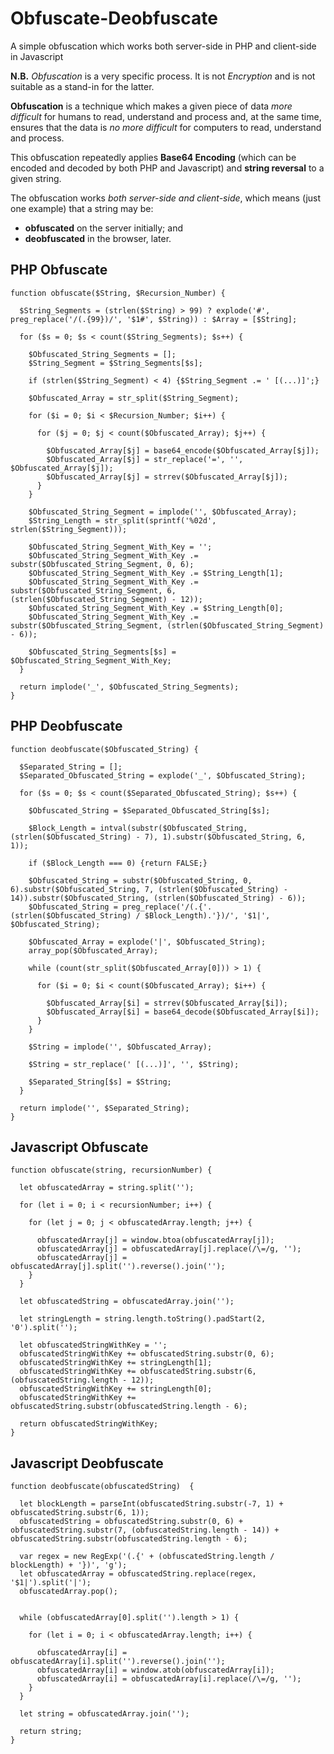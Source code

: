 # Obfuscate-Deobfuscate
A simple obfuscation which works both server-side in PHP and client-side in Javascript

**N.B.** *Obfuscation* is a very specific process. It is not *Encryption* and is not suitable as a stand-in for the latter.

**Obfuscation** is a technique which makes a given piece of data *more difficult* for humans to read, understand and process and, at the same time, ensures that the data is *no more difficult* for computers to read, understand and process.

This obfuscation repeatedly applies **Base64 Encoding** (which can be encoded and decoded by both PHP and Javascript) and **string reversal** to a given string.

The obfuscation works _both server-side and client-side_, which means (just one example) that a string may be:

 - **obfuscated** on the server initially; and
 - **deobfuscated** in the browser, later. 

## PHP Obfuscate
```
function obfuscate($String, $Recursion_Number) {
  
  $String_Segments = (strlen($String) > 99) ? explode('#', preg_replace('/(.{99})/', '$1#', $String)) : $Array = [$String];
  
  for ($s = 0; $s < count($String_Segments); $s++) {

    $Obfuscated_String_Segments = [];
    $String_Segment = $String_Segments[$s];

    if (strlen($String_Segment) < 4) {$String_Segment .= ' [(...)]';}

    $Obfuscated_Array = str_split($String_Segment);
  
    for ($i = 0; $i < $Recursion_Number; $i++) {

      for ($j = 0; $j < count($Obfuscated_Array); $j++) {

        $Obfuscated_Array[$j] = base64_encode($Obfuscated_Array[$j]);
        $Obfuscated_Array[$j] = str_replace('=', '', $Obfuscated_Array[$j]);
        $Obfuscated_Array[$j] = strrev($Obfuscated_Array[$j]);
      }
    }

    $Obfuscated_String_Segment = implode('', $Obfuscated_Array);
    $String_Length = str_split(sprintf('%02d', strlen($String_Segment)));

    $Obfuscated_String_Segment_With_Key = '';
    $Obfuscated_String_Segment_With_Key .= substr($Obfuscated_String_Segment, 0, 6);
    $Obfuscated_String_Segment_With_Key .= $String_Length[1];
    $Obfuscated_String_Segment_With_Key .= substr($Obfuscated_String_Segment, 6, (strlen($Obfuscated_String_Segment) - 12));
    $Obfuscated_String_Segment_With_Key .= $String_Length[0];
    $Obfuscated_String_Segment_With_Key .= substr($Obfuscated_String_Segment, (strlen($Obfuscated_String_Segment) - 6));

    $Obfuscated_String_Segments[$s] = $Obfuscated_String_Segment_With_Key;
  }
  
  return implode('_', $Obfuscated_String_Segments);
}
```

## PHP Deobfuscate
```
function deobfuscate($Obfuscated_String) {

  $Separated_String = [];
  $Separated_Obfuscated_String = explode('_', $Obfuscated_String);
  
  for ($s = 0; $s < count($Separated_Obfuscated_String); $s++) {
  	
    $Obfuscated_String = $Separated_Obfuscated_String[$s];

    $Block_Length = intval(substr($Obfuscated_String, (strlen($Obfuscated_String) - 7), 1).substr($Obfuscated_String, 6, 1));

    if ($Block_Length === 0) {return FALSE;}

    $Obfuscated_String = substr($Obfuscated_String, 0, 6).substr($Obfuscated_String, 7, (strlen($Obfuscated_String) - 14)).substr($Obfuscated_String, (strlen($Obfuscated_String) - 6));
    $Obfuscated_String = preg_replace('/(.{'.(strlen($Obfuscated_String) / $Block_Length).'})/', '$1|', $Obfuscated_String);
    
    $Obfuscated_Array = explode('|', $Obfuscated_String);
    array_pop($Obfuscated_Array);

    while (count(str_split($Obfuscated_Array[0])) > 1) {

      for ($i = 0; $i < count($Obfuscated_Array); $i++) {

        $Obfuscated_Array[$i] = strrev($Obfuscated_Array[$i]);
        $Obfuscated_Array[$i] = base64_decode($Obfuscated_Array[$i]);
      }
    }

    $String = implode('', $Obfuscated_Array);

    $String = str_replace(' [(...)]', '', $String);
    
    $Separated_String[$s] = $String; 
  }

  return implode('', $Separated_String);
}
```

## Javascript Obfuscate
```
function obfuscate(string, recursionNumber) {

  let obfuscatedArray = string.split('');
  
  for (let i = 0; i < recursionNumber; i++) {

    for (let j = 0; j < obfuscatedArray.length; j++) {

      obfuscatedArray[j] = window.btoa(obfuscatedArray[j]);
      obfuscatedArray[j] = obfuscatedArray[j].replace(/\=/g, '');
      obfuscatedArray[j] = obfuscatedArray[j].split('').reverse().join('');
    }
  }

  let obfuscatedString = obfuscatedArray.join('');

  let stringLength = string.length.toString().padStart(2, '0').split('');

  let obfuscatedStringWithKey = '';
  obfuscatedStringWithKey += obfuscatedString.substr(0, 6);
  obfuscatedStringWithKey += stringLength[1];
  obfuscatedStringWithKey += obfuscatedString.substr(6, (obfuscatedString.length - 12));
  obfuscatedStringWithKey += stringLength[0];
  obfuscatedStringWithKey += obfuscatedString.substr(obfuscatedString.length - 6);

  return obfuscatedStringWithKey;
}
```

## Javascript Deobfuscate
```
function deobfuscate(obfuscatedString)  {

  let blockLength = parseInt(obfuscatedString.substr(-7, 1) + obfuscatedString.substr(6, 1));
  obfuscatedString = obfuscatedString.substr(0, 6) + obfuscatedString.substr(7, (obfuscatedString.length - 14)) + obfuscatedString.substr(obfuscatedString.length - 6);
  
  var regex = new RegExp('(.{' + (obfuscatedString.length / blockLength) + '})', 'g');
  let obfuscatedArray = obfuscatedString.replace(regex, '$1|').split('|');
  obfuscatedArray.pop();


  while (obfuscatedArray[0].split('').length > 1) {

    for (let i = 0; i < obfuscatedArray.length; i++) {

      obfuscatedArray[i] = obfuscatedArray[i].split('').reverse().join('');
      obfuscatedArray[i] = window.atob(obfuscatedArray[i]);
      obfuscatedArray[i] = obfuscatedArray[i].replace(/\=/g, '');
    }
  }

  let string = obfuscatedArray.join('');
  
  return string;
}
```

